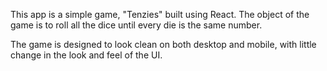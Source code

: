 This app is a simple game, "Tenzies" built using React.
The object of the game is to roll all the dice until every die is the same number.

The game is designed to look clean on both desktop and mobile,
with little change in the look and feel of the UI.


